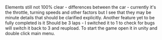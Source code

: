 Elements still not 100% clear - differences between the car - currently it's the throttle, turning speeds and other factors but I see that they may be minute details that should be clarified explicitly.
Another feature yet to be fully completed is it Should be 3 laps - I switched it to 1 to check for bugs will switch it back to 3 and reupload. 
To start the game open it in unity and double click main menu.
